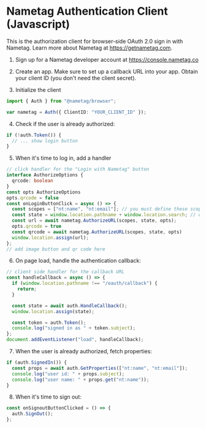 # Nametag Authentication Client (Javascript)

This is the authorization client for browser-side OAuth 2.0 sign in with Nametag. Learn more about Nametag at https://getnametag.com.

1. Sign up for a Nametag developer account at https://console.nametag.co

2. Create an app. Make sure to set up a callback URL into your app. Obtain your client ID (you don't need the client secret).

3. Initialize the client

```typescript
import { Auth } from "@nametag/browser";

var nametag = Auth({ ClientID: "YOUR_CLIENT_ID" });
```

4. Check if the user is already authorized:

```typescript
if (!auth.Token()) {
  // ... show login button
}
```

5. When it's time to log in, add a handler

```typescript
// click handler for the "Login with Nametag" button
interface AuthorizeOptions {
  qrcode: boolean
}
const opts AuthorizeOptions
opts.qrcode = false
const onLoginButtonClick = async () => {
  const scopes = ["nt:name", "nt:email"]; // you must define these scopes for your app in the Nametag console.
  const state = window.location.pathname + window.location.search; // or whatever the next URL is
  const url = await nametag.AuthorizeURL(scopes, state, opts);
  opts.qrcode = true
  const qrcode = await nametag.AuthorizeURL(scopes, state, opts) 
  window.location.assign(url);
};
// add image button and qr code here
```

6. On page load, handle the authentication callback:

```typescript
// client side handler for the callback URL
const handleCallback = async () => {
  if (window.location.pathname !== "/oauth/callback") {
    return;
  }

  const state = await auth.HandleCallback();
  window.location.assign(state);

  const token = auth.Token();
  console.log("signed in as " + token.subject);
};
document.addEventListener("load", handleCallback);
```

7. When the user is already authorized, fetch properties:

```typescript
if (auth.SignedIn()) {
  const props = await auth.GetProperties(["nt:name", "nt:email"]);
  console.log("user id: " + props.subject);
  console.log("user name: " + props.get("nt:name"));
}
```

8. When it's time to sign out:

```typescript
const onSignoutButtonClicked = () => {
  auth.SignOut();
};
```
